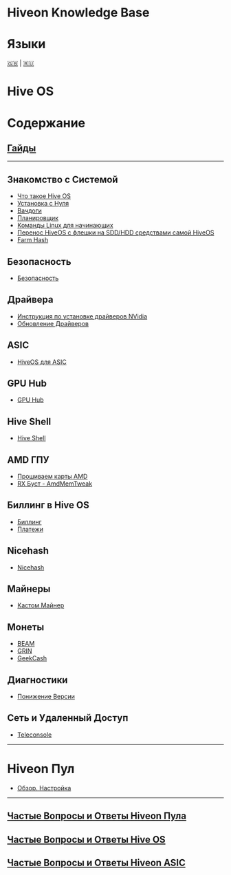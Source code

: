 # Hiveon Knowledge Base

Языки
=================
[🇬🇧](knowledge-base.md#hiveon-kb) | [🇷🇺](knowledge-base_ru.md)

# Hive OS

Содержание
=================
## [Гайды](guides/guides_ru.md)
___
## Знакомство с Системой
- [Что такое Hive OS](guides/what_is_hive_ru.md)
- [Установка с Нуля](guides/new_install_ru.md)
- [Вачдоги](guides/watchdogs_ru.md)
- [Планировщик](guides/schedules_ru.md)
- [Команды Linux для начинающих](guides/linux_ru.md)
- [Перенос HiveOS с флешки на SDD/HDD средствами самой HiveOS](guides/hdd_move.md)
- [Farm Hash](guides/fh_ru.md)

## Безопасность
- [Безопасность](guides/security_ru.md)

## Драйвера
- [Инструкция по установке драйверов NVidia](guides/nvidia_dr_ru.md)
- [Обновление Драйверов](guide/driver_upd_ru.md)

## ASIC
- [HiveOS для ASIC](guides/hive_asic_ru.md)

## GPU Hub
- [GPU Hub](guides/gpu_hub_ru.md)

## Hive Shell
- [Hive Shell](guides/hshell_ru.md)

## AMD ГПУ
- [Прошиваем карты AMD](guides/amd_flash_ru.md)
- [RX Буст - AmdMemTweak](guides/rx_boost_ru.md)

## Биллинг в Hive OS
- [Биллинг](guides/bill_ru.md)
- [Платежи](guides/payment_ru.md)

## Nicehash
- [Nicehash](guides/nice_ru.md)

## Майнеры
- [Кастом Майнер](guides/custom_miner_ru.md)

## Монеты
- [BEAM](guides/coin_beam_ru.md)
- [GRIN](guides/coin_grin_ru.md)
- [GeekCash](guides/coin_geek_ru.md)

## Диагностики
- [Понижение Версии](guides/downgrade_ru.md)

## Сеть и Удаленный Доступ
- [Teleconsole](guides/teleconsole_ru.md)

___
# Hiveon Пул
- [Обзор. Настройка](hiveon/hiveon_ru.md)

___
## [Частые Вопросы и Ответы Hiveon Пула](hiveon_pool_faq/pool_faq.md)

## [Частые Вопросы и Ответы Hive OS](hiveos_faq/hiveos_faq.md)

## [Частые Вопросы и Ответы Hiveon ASIC](hiveon_asic_faq/asic_faq_ru.md)
